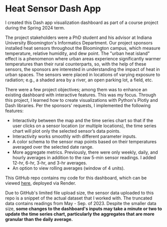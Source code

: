# Heat Sensor Dash App

I created this Dash app visualization dashboard as part of a course project during the Spring 2024 term.

The project stakeholders were a PhD student and his advisor at Indiana University Bloomington's Informatics Department. Our project sponsors installed heat sensors throughout the Bloomington campus, which measure temperature, relative humidity, and dew point. The "urban heat island" effect is a phenomenon where urban areas experience significantly warmer temperatures than their rural counterparts, so, with the help of these sensors, the sponsors are interested in understanding the impact of heat in urban spaces. The sensors were placed in locations of varying exposure to radiation; e.g., a shaded area by a river, an open parking lot, a field, etc.

There were a few project objectives; among them was to enhance an existing dashboard with interactive features. This was my focus. Through this project, I learned how to create visualizations with Python's Plotly and Dash libraries. Per the sponsors' requests, I implemented the following features:

- Interactivity between the map and the time series chart so that if the user clicks on a sensor location (or multiple locations), the time series chart will plot only the selected sensor’s data points.
- Interactivity works smoothly with different parameter inputs.
- A color schema to the sensor map points based on their temperatures averaged over the selected date range.
- More aggregate metrics. Previously, there were only weekly, daily, and hourly averages in addition to the raw 5-min sensor readings. I added 12-hr, 6-hr, 3-hr, and 3-hr averages.
- An option to view rolling averages (window of 4 units).

This GitHub repo contains my code for this dashboard, which can be viewed [here](https://heat-sensor-dash-app.onrender.com), deployed via Render.

Due to GitHub's limited file upload size, the sensor data uploaded to this repo is a snippet of the actual dataset that I worked with. The truncated data contains readings from May - Sep. of 2023. Despite the smaller data size, **some changes to the dashboard's inputs may take a minute or two to update the time series chart, particularly the aggregates that are more granular than the daily average.**

